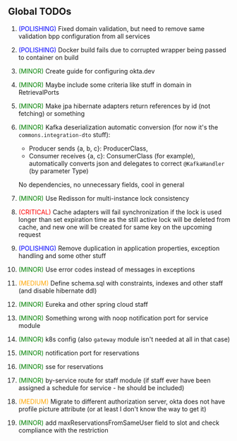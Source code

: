 ## Global TODOs

1. <span style="color:blue">(POLISHING)</span> Fixed domain validation, but need to remove same validation bpp configuration from all services
2. <span style="color:blue">(POLISHING)</span> Docker build fails due to corrupted wrapper being passed to container on build
3. <span style="color:green">(MINOR)</span> Create guide for configuring okta.dev
4. <span style="color:green">(MINOR)</span> Maybe include some criteria like stuff in domain in RetrievalPorts
5. <span style="color:green">(MINOR)</span> Make jpa hibernate adapters return references by id (not fetching) or something
6. <span style="color:green">(MINOR)</span> Kafka deserialization automatic conversion (for now it's the `commons.integration-dto` stuff):
   - Producer sends {a, b, c}: ProducerClass,
   - Consumer receives {a, c}: ConsumerClass (for example), automatically converts json
     and delegates to correct `@KafkaHandler` (by parameter Type)

   No dependencies, no unnecessary fields, cool in general
7. <span style="color:green">(MINOR)</span> Use Redisson for multi-instance lock consistency
8. <span style="color:red">(CRITICAL)</span> Cache adapters will fail synchronization if the lock is used longer than set expiration time
   as the still active lock will be deleted from cache, and new one will be created for same key on the upcoming request
9. <span style="color:blue">(POLISHING)</span> Remove duplication in application properties, exception handling and some other stuff
10. <span style="color:green">(MINOR)</span> Use error codes instead of messages in exceptions
11. <span style="color:orange">(MEDIUM)</span> Define schema.sql with constraints, indexes and other staff (and disable hibernate ddl)
12. <span style="color:green">(MINOR)</span> Eureka and other spring cloud staff
13. <span style="color:green">(MINOR)</span> Something wrong with noop notification port for service module
14. <span style="color:green">(MINOR)</span> k8s config (also `gateway` module isn't needed at all in that case)
15. <span style="color:green">(MINOR)</span> notification port for reservations
16. <span style="color:green">(MINOR)</span> sse for reservations
17. <span style="color:green">(MINOR)</span> by-service route for staff module (if staff ever have been assigned a schedule for service - he should be included)
18. <span style="color:orange">(MEDIUM)</span> Migrate to different authorization server, okta does not have profile picture attribute (or at least I don't know the way to get it)
19. <span style="color:green">(MINOR)</span> add maxReservationsFromSameUser field to slot and check compliance with the restriction
